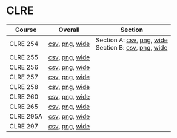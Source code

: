 # CLRE

| Course | Overall | Section |
| ------ | ------- | ------- |
| CLRE 254 | [csv](https://github.com/UCSD-Historical-Enrollment-Data/2023Fall/blob/main/overall/CLRE%20254.csv), [png](https://raw.githubusercontent.com/UCSD-Historical-Enrollment-Data/2023Fall/main/plot_overall/CLRE%20254.png), [wide](https://raw.githubusercontent.com/UCSD-Historical-Enrollment-Data/2023Fall/main/plot_overall_wide/CLRE%20254.png) | Section A: [csv](https://github.com/UCSD-Historical-Enrollment-Data/2023Fall/blob/main/section/CLRE%20254_A.csv), [png](https://raw.githubusercontent.com/UCSD-Historical-Enrollment-Data/2023Fall/main/plot_section/CLRE%20254_A.png), [wide](https://raw.githubusercontent.com/UCSD-Historical-Enrollment-Data/2023Fall/main/plot_section_wide/CLRE%20254_A.png)<br>Section B: [csv](https://github.com/UCSD-Historical-Enrollment-Data/2023Fall/blob/main/section/CLRE%20254_B.csv), [png](https://raw.githubusercontent.com/UCSD-Historical-Enrollment-Data/2023Fall/main/plot_section/CLRE%20254_B.png), [wide](https://raw.githubusercontent.com/UCSD-Historical-Enrollment-Data/2023Fall/main/plot_section_wide/CLRE%20254_B.png) |
| CLRE 255 | [csv](https://github.com/UCSD-Historical-Enrollment-Data/2023Fall/blob/main/overall/CLRE%20255.csv), [png](https://raw.githubusercontent.com/UCSD-Historical-Enrollment-Data/2023Fall/main/plot_overall/CLRE%20255.png), [wide](https://raw.githubusercontent.com/UCSD-Historical-Enrollment-Data/2023Fall/main/plot_overall_wide/CLRE%20255.png) |  |
| CLRE 256 | [csv](https://github.com/UCSD-Historical-Enrollment-Data/2023Fall/blob/main/overall/CLRE%20256.csv), [png](https://raw.githubusercontent.com/UCSD-Historical-Enrollment-Data/2023Fall/main/plot_overall/CLRE%20256.png), [wide](https://raw.githubusercontent.com/UCSD-Historical-Enrollment-Data/2023Fall/main/plot_overall_wide/CLRE%20256.png) |  |
| CLRE 257 | [csv](https://github.com/UCSD-Historical-Enrollment-Data/2023Fall/blob/main/overall/CLRE%20257.csv), [png](https://raw.githubusercontent.com/UCSD-Historical-Enrollment-Data/2023Fall/main/plot_overall/CLRE%20257.png), [wide](https://raw.githubusercontent.com/UCSD-Historical-Enrollment-Data/2023Fall/main/plot_overall_wide/CLRE%20257.png) |  |
| CLRE 258 | [csv](https://github.com/UCSD-Historical-Enrollment-Data/2023Fall/blob/main/overall/CLRE%20258.csv), [png](https://raw.githubusercontent.com/UCSD-Historical-Enrollment-Data/2023Fall/main/plot_overall/CLRE%20258.png), [wide](https://raw.githubusercontent.com/UCSD-Historical-Enrollment-Data/2023Fall/main/plot_overall_wide/CLRE%20258.png) |  |
| CLRE 260 | [csv](https://github.com/UCSD-Historical-Enrollment-Data/2023Fall/blob/main/overall/CLRE%20260.csv), [png](https://raw.githubusercontent.com/UCSD-Historical-Enrollment-Data/2023Fall/main/plot_overall/CLRE%20260.png), [wide](https://raw.githubusercontent.com/UCSD-Historical-Enrollment-Data/2023Fall/main/plot_overall_wide/CLRE%20260.png) |  |
| CLRE 265 | [csv](https://github.com/UCSD-Historical-Enrollment-Data/2023Fall/blob/main/overall/CLRE%20265.csv), [png](https://raw.githubusercontent.com/UCSD-Historical-Enrollment-Data/2023Fall/main/plot_overall/CLRE%20265.png), [wide](https://raw.githubusercontent.com/UCSD-Historical-Enrollment-Data/2023Fall/main/plot_overall_wide/CLRE%20265.png) |  |
| CLRE 295A | [csv](https://github.com/UCSD-Historical-Enrollment-Data/2023Fall/blob/main/overall/CLRE%20295A.csv), [png](https://raw.githubusercontent.com/UCSD-Historical-Enrollment-Data/2023Fall/main/plot_overall/CLRE%20295A.png), [wide](https://raw.githubusercontent.com/UCSD-Historical-Enrollment-Data/2023Fall/main/plot_overall_wide/CLRE%20295A.png) |  |
| CLRE 297 | [csv](https://github.com/UCSD-Historical-Enrollment-Data/2023Fall/blob/main/overall/CLRE%20297.csv), [png](https://raw.githubusercontent.com/UCSD-Historical-Enrollment-Data/2023Fall/main/plot_overall/CLRE%20297.png), [wide](https://raw.githubusercontent.com/UCSD-Historical-Enrollment-Data/2023Fall/main/plot_overall_wide/CLRE%20297.png) |  |
